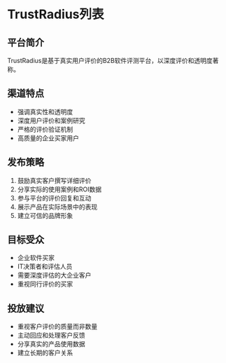 # TrustRadius列表

## 平台简介
TrustRadius是基于真实用户评价的B2B软件评测平台，以深度评价和透明度著称。

## 渠道特点
- 强调真实性和透明度
- 深度用户评价和案例研究
- 严格的评价验证机制
- 高质量的企业买家用户

## 发布策略
1. 鼓励真实客户撰写详细评价
2. 分享实际的使用案例和ROI数据
3. 参与平台的评价回复和互动
4. 展示产品在实际场景中的表现
5. 建立可信的品牌形象

## 目标受众
- 企业软件买家
- IT决策者和评估人员
- 需要深度评估的大企业客户
- 重视同行评价的买家

## 投放建议
- 重视客户评价的质量而非数量
- 主动回应和处理客户反馈
- 分享真实的产品使用数据
- 建立长期的客户关系